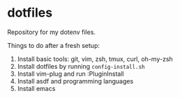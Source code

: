 # dotfiles
Repository for my dotenv files.

Things to do after a fresh setup:

1. Install basic tools: git, vim, zsh, tmux, curl, oh-my-zsh
2. Install dotfiles by running `config-install.sh`
3. Install vim-plug and run :PluginInstall
4. Install asdf and programming languages
5. Install emacs
